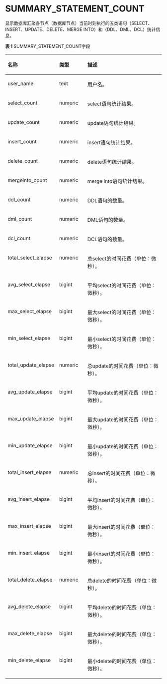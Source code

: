 # SUMMARY\_STATEMENT\_COUNT

显示数据库汇聚各节点（数据库节点）当前时刻执行的五类语句（SELECT、INSERT、UPDATE、DELETE、MERGE INTO）和（DDL、DML、DCL）统计信息。

**表 1**  SUMMARY\_STATEMENT\_COUNT字段

<a name="zh-cn_topic_0237122658_table1574472419574"></a>
<table><thead align="left"><tr id="zh-cn_topic_0237122658_row1285442410577"><th class="cellrowborder" valign="top" width="28.57%" id="mcps1.2.4.1.1"><p id="zh-cn_topic_0237122658_p1285442435717"><a name="zh-cn_topic_0237122658_p1285442435717"></a><a name="zh-cn_topic_0237122658_p1285442435717"></a><strong id="zh-cn_topic_0237122658_b1585422405711"><a name="zh-cn_topic_0237122658_b1585422405711"></a><a name="zh-cn_topic_0237122658_b1585422405711"></a>名称</strong></p>
</th>
<th class="cellrowborder" valign="top" width="18.35%" id="mcps1.2.4.1.2"><p id="zh-cn_topic_0237122658_p4854132445718"><a name="zh-cn_topic_0237122658_p4854132445718"></a><a name="zh-cn_topic_0237122658_p4854132445718"></a><strong id="zh-cn_topic_0237122658_b12854924205716"><a name="zh-cn_topic_0237122658_b12854924205716"></a><a name="zh-cn_topic_0237122658_b12854924205716"></a>类型</strong></p>
</th>
<th class="cellrowborder" valign="top" width="53.080000000000005%" id="mcps1.2.4.1.3"><p id="zh-cn_topic_0237122658_p1085582415579"><a name="zh-cn_topic_0237122658_p1085582415579"></a><a name="zh-cn_topic_0237122658_p1085582415579"></a><strong id="zh-cn_topic_0237122658_b11855202413573"><a name="zh-cn_topic_0237122658_b11855202413573"></a><a name="zh-cn_topic_0237122658_b11855202413573"></a>描述</strong></p>
</th>
</tr>
</thead>
<tbody><tr id="zh-cn_topic_0237122658_row385592455710"><td class="cellrowborder" valign="top" width="28.57%" headers="mcps1.2.4.1.1 "><p id="zh-cn_topic_0237122658_p1485532412576"><a name="zh-cn_topic_0237122658_p1485532412576"></a><a name="zh-cn_topic_0237122658_p1485532412576"></a>user_name</p>
</td>
<td class="cellrowborder" valign="top" width="18.35%" headers="mcps1.2.4.1.2 "><p id="zh-cn_topic_0237122658_p188561245575"><a name="zh-cn_topic_0237122658_p188561245575"></a><a name="zh-cn_topic_0237122658_p188561245575"></a>text</p>
</td>
<td class="cellrowborder" valign="top" width="53.080000000000005%" headers="mcps1.2.4.1.3 "><p id="zh-cn_topic_0237122658_p885620241573"><a name="zh-cn_topic_0237122658_p885620241573"></a><a name="zh-cn_topic_0237122658_p885620241573"></a>用户名。</p>
</td>
</tr>
<tr id="zh-cn_topic_0237122658_row285614248577"><td class="cellrowborder" valign="top" width="28.57%" headers="mcps1.2.4.1.1 "><p id="zh-cn_topic_0237122658_p2085622455716"><a name="zh-cn_topic_0237122658_p2085622455716"></a><a name="zh-cn_topic_0237122658_p2085622455716"></a>select_count</p>
</td>
<td class="cellrowborder" valign="top" width="18.35%" headers="mcps1.2.4.1.2 "><p id="zh-cn_topic_0237122658_p985692465712"><a name="zh-cn_topic_0237122658_p985692465712"></a><a name="zh-cn_topic_0237122658_p985692465712"></a>numeric</p>
</td>
<td class="cellrowborder" valign="top" width="53.080000000000005%" headers="mcps1.2.4.1.3 "><p id="zh-cn_topic_0237122658_p18856124105710"><a name="zh-cn_topic_0237122658_p18856124105710"></a><a name="zh-cn_topic_0237122658_p18856124105710"></a>select语句统计结果。</p>
</td>
</tr>
<tr id="zh-cn_topic_0237122658_row198561524155717"><td class="cellrowborder" valign="top" width="28.57%" headers="mcps1.2.4.1.1 "><p id="zh-cn_topic_0237122658_p1485612420573"><a name="zh-cn_topic_0237122658_p1485612420573"></a><a name="zh-cn_topic_0237122658_p1485612420573"></a>update_count</p>
</td>
<td class="cellrowborder" valign="top" width="18.35%" headers="mcps1.2.4.1.2 "><p id="zh-cn_topic_0237122658_p1385622420570"><a name="zh-cn_topic_0237122658_p1385622420570"></a><a name="zh-cn_topic_0237122658_p1385622420570"></a>numeric</p>
</td>
<td class="cellrowborder" valign="top" width="53.080000000000005%" headers="mcps1.2.4.1.3 "><p id="zh-cn_topic_0237122658_p118561524155712"><a name="zh-cn_topic_0237122658_p118561524155712"></a><a name="zh-cn_topic_0237122658_p118561524155712"></a>update语句统计结果。</p>
</td>
</tr>
<tr id="zh-cn_topic_0237122658_row198561424125716"><td class="cellrowborder" valign="top" width="28.57%" headers="mcps1.2.4.1.1 "><p id="zh-cn_topic_0237122658_p19856112485713"><a name="zh-cn_topic_0237122658_p19856112485713"></a><a name="zh-cn_topic_0237122658_p19856112485713"></a>insert_count</p>
</td>
<td class="cellrowborder" valign="top" width="18.35%" headers="mcps1.2.4.1.2 "><p id="zh-cn_topic_0237122658_p178561524105720"><a name="zh-cn_topic_0237122658_p178561524105720"></a><a name="zh-cn_topic_0237122658_p178561524105720"></a>numeric</p>
</td>
<td class="cellrowborder" valign="top" width="53.080000000000005%" headers="mcps1.2.4.1.3 "><p id="zh-cn_topic_0237122658_p1285662465715"><a name="zh-cn_topic_0237122658_p1285662465715"></a><a name="zh-cn_topic_0237122658_p1285662465715"></a>insert语句统计结果。</p>
</td>
</tr>
<tr id="zh-cn_topic_0237122658_row19856122495718"><td class="cellrowborder" valign="top" width="28.57%" headers="mcps1.2.4.1.1 "><p id="zh-cn_topic_0237122658_p1085618247571"><a name="zh-cn_topic_0237122658_p1085618247571"></a><a name="zh-cn_topic_0237122658_p1085618247571"></a>delete_count</p>
</td>
<td class="cellrowborder" valign="top" width="18.35%" headers="mcps1.2.4.1.2 "><p id="zh-cn_topic_0237122658_p3856424105711"><a name="zh-cn_topic_0237122658_p3856424105711"></a><a name="zh-cn_topic_0237122658_p3856424105711"></a>numeric</p>
</td>
<td class="cellrowborder" valign="top" width="53.080000000000005%" headers="mcps1.2.4.1.3 "><p id="zh-cn_topic_0237122658_p0856624165718"><a name="zh-cn_topic_0237122658_p0856624165718"></a><a name="zh-cn_topic_0237122658_p0856624165718"></a>delete语句统计结果。</p>
</td>
</tr>
<tr id="zh-cn_topic_0237122658_row8856172417573"><td class="cellrowborder" valign="top" width="28.57%" headers="mcps1.2.4.1.1 "><p id="zh-cn_topic_0237122658_p385662414578"><a name="zh-cn_topic_0237122658_p385662414578"></a><a name="zh-cn_topic_0237122658_p385662414578"></a>mergeinto_count</p>
</td>
<td class="cellrowborder" valign="top" width="18.35%" headers="mcps1.2.4.1.2 "><p id="zh-cn_topic_0237122658_p1285632425717"><a name="zh-cn_topic_0237122658_p1285632425717"></a><a name="zh-cn_topic_0237122658_p1285632425717"></a>numeric</p>
</td>
<td class="cellrowborder" valign="top" width="53.080000000000005%" headers="mcps1.2.4.1.3 "><p id="zh-cn_topic_0237122658_p2857142419572"><a name="zh-cn_topic_0237122658_p2857142419572"></a><a name="zh-cn_topic_0237122658_p2857142419572"></a>merge into语句统计结果。</p>
</td>
</tr>
<tr id="zh-cn_topic_0237122658_row17857172411578"><td class="cellrowborder" valign="top" width="28.57%" headers="mcps1.2.4.1.1 "><p id="zh-cn_topic_0237122658_p8857924195713"><a name="zh-cn_topic_0237122658_p8857924195713"></a><a name="zh-cn_topic_0237122658_p8857924195713"></a>ddl_count</p>
</td>
<td class="cellrowborder" valign="top" width="18.35%" headers="mcps1.2.4.1.2 "><p id="zh-cn_topic_0237122658_p0857202415713"><a name="zh-cn_topic_0237122658_p0857202415713"></a><a name="zh-cn_topic_0237122658_p0857202415713"></a>numeric</p>
</td>
<td class="cellrowborder" valign="top" width="53.080000000000005%" headers="mcps1.2.4.1.3 "><p id="zh-cn_topic_0237122658_p13857172485712"><a name="zh-cn_topic_0237122658_p13857172485712"></a><a name="zh-cn_topic_0237122658_p13857172485712"></a>DDL语句的数量。</p>
</td>
</tr>
<tr id="zh-cn_topic_0237122658_row1485752411577"><td class="cellrowborder" valign="top" width="28.57%" headers="mcps1.2.4.1.1 "><p id="zh-cn_topic_0237122658_p1285712445720"><a name="zh-cn_topic_0237122658_p1285712445720"></a><a name="zh-cn_topic_0237122658_p1285712445720"></a>dml_count</p>
</td>
<td class="cellrowborder" valign="top" width="18.35%" headers="mcps1.2.4.1.2 "><p id="zh-cn_topic_0237122658_p78571124145718"><a name="zh-cn_topic_0237122658_p78571124145718"></a><a name="zh-cn_topic_0237122658_p78571124145718"></a>numeric</p>
</td>
<td class="cellrowborder" valign="top" width="53.080000000000005%" headers="mcps1.2.4.1.3 "><p id="zh-cn_topic_0237122658_p168572024125720"><a name="zh-cn_topic_0237122658_p168572024125720"></a><a name="zh-cn_topic_0237122658_p168572024125720"></a>DML语句的数量。</p>
</td>
</tr>
<tr id="zh-cn_topic_0237122658_row16857224135711"><td class="cellrowborder" valign="top" width="28.57%" headers="mcps1.2.4.1.1 "><p id="zh-cn_topic_0237122658_p885714242577"><a name="zh-cn_topic_0237122658_p885714242577"></a><a name="zh-cn_topic_0237122658_p885714242577"></a>dcl_count</p>
</td>
<td class="cellrowborder" valign="top" width="18.35%" headers="mcps1.2.4.1.2 "><p id="zh-cn_topic_0237122658_p198574247570"><a name="zh-cn_topic_0237122658_p198574247570"></a><a name="zh-cn_topic_0237122658_p198574247570"></a>numeric</p>
</td>
<td class="cellrowborder" valign="top" width="53.080000000000005%" headers="mcps1.2.4.1.3 "><p id="zh-cn_topic_0237122658_p685772455713"><a name="zh-cn_topic_0237122658_p685772455713"></a><a name="zh-cn_topic_0237122658_p685772455713"></a>DCL语句的数量。</p>
</td>
</tr>
<tr id="zh-cn_topic_0237122658_row118571724115719"><td class="cellrowborder" valign="top" width="28.57%" headers="mcps1.2.4.1.1 "><p id="zh-cn_topic_0237122658_p13857124195711"><a name="zh-cn_topic_0237122658_p13857124195711"></a><a name="zh-cn_topic_0237122658_p13857124195711"></a>total_select_elapse</p>
</td>
<td class="cellrowborder" valign="top" width="18.35%" headers="mcps1.2.4.1.2 "><p id="zh-cn_topic_0237122658_p28571524165712"><a name="zh-cn_topic_0237122658_p28571524165712"></a><a name="zh-cn_topic_0237122658_p28571524165712"></a>numeric</p>
</td>
<td class="cellrowborder" valign="top" width="53.080000000000005%" headers="mcps1.2.4.1.3 "><p id="zh-cn_topic_0237122658_p885713245576"><a name="zh-cn_topic_0237122658_p885713245576"></a><a name="zh-cn_topic_0237122658_p885713245576"></a>总select的时间花费（单位：微秒）。</p>
</td>
</tr>
<tr id="zh-cn_topic_0237122658_row985712245573"><td class="cellrowborder" valign="top" width="28.57%" headers="mcps1.2.4.1.1 "><p id="zh-cn_topic_0237122658_p985742418575"><a name="zh-cn_topic_0237122658_p985742418575"></a><a name="zh-cn_topic_0237122658_p985742418575"></a>avg_select_elapse</p>
</td>
<td class="cellrowborder" valign="top" width="18.35%" headers="mcps1.2.4.1.2 "><p id="zh-cn_topic_0237122658_p085762416578"><a name="zh-cn_topic_0237122658_p085762416578"></a><a name="zh-cn_topic_0237122658_p085762416578"></a>bigint</p>
</td>
<td class="cellrowborder" valign="top" width="53.080000000000005%" headers="mcps1.2.4.1.3 "><p id="zh-cn_topic_0237122658_p14857324195713"><a name="zh-cn_topic_0237122658_p14857324195713"></a><a name="zh-cn_topic_0237122658_p14857324195713"></a>平均select的时间花费（单位：微秒）。</p>
</td>
</tr>
<tr id="zh-cn_topic_0237122658_row585742415576"><td class="cellrowborder" valign="top" width="28.57%" headers="mcps1.2.4.1.1 "><p id="zh-cn_topic_0237122658_p13857142485711"><a name="zh-cn_topic_0237122658_p13857142485711"></a><a name="zh-cn_topic_0237122658_p13857142485711"></a>max_select_elapse</p>
</td>
<td class="cellrowborder" valign="top" width="18.35%" headers="mcps1.2.4.1.2 "><p id="zh-cn_topic_0237122658_p08571424105712"><a name="zh-cn_topic_0237122658_p08571424105712"></a><a name="zh-cn_topic_0237122658_p08571424105712"></a>bigint</p>
</td>
<td class="cellrowborder" valign="top" width="53.080000000000005%" headers="mcps1.2.4.1.3 "><p id="zh-cn_topic_0237122658_p98573240570"><a name="zh-cn_topic_0237122658_p98573240570"></a><a name="zh-cn_topic_0237122658_p98573240570"></a>最大select的时间花费（单位：微秒）。</p>
</td>
</tr>
<tr id="zh-cn_topic_0237122658_row14857724205719"><td class="cellrowborder" valign="top" width="28.57%" headers="mcps1.2.4.1.1 "><p id="zh-cn_topic_0237122658_p385762455712"><a name="zh-cn_topic_0237122658_p385762455712"></a><a name="zh-cn_topic_0237122658_p385762455712"></a>min_select_elapse</p>
</td>
<td class="cellrowborder" valign="top" width="18.35%" headers="mcps1.2.4.1.2 "><p id="zh-cn_topic_0237122658_p11858824155718"><a name="zh-cn_topic_0237122658_p11858824155718"></a><a name="zh-cn_topic_0237122658_p11858824155718"></a>bigint</p>
</td>
<td class="cellrowborder" valign="top" width="53.080000000000005%" headers="mcps1.2.4.1.3 "><p id="zh-cn_topic_0237122658_p1085872418574"><a name="zh-cn_topic_0237122658_p1085872418574"></a><a name="zh-cn_topic_0237122658_p1085872418574"></a>最小select的时间花费（单位：微秒）。</p>
</td>
</tr>
<tr id="zh-cn_topic_0237122658_row2085862415571"><td class="cellrowborder" valign="top" width="28.57%" headers="mcps1.2.4.1.1 "><p id="zh-cn_topic_0237122658_p285882485713"><a name="zh-cn_topic_0237122658_p285882485713"></a><a name="zh-cn_topic_0237122658_p285882485713"></a>total_update_elapse</p>
</td>
<td class="cellrowborder" valign="top" width="18.35%" headers="mcps1.2.4.1.2 "><p id="zh-cn_topic_0237122658_p3858112415712"><a name="zh-cn_topic_0237122658_p3858112415712"></a><a name="zh-cn_topic_0237122658_p3858112415712"></a>numeric</p>
</td>
<td class="cellrowborder" valign="top" width="53.080000000000005%" headers="mcps1.2.4.1.3 "><p id="zh-cn_topic_0237122658_p585842455712"><a name="zh-cn_topic_0237122658_p585842455712"></a><a name="zh-cn_topic_0237122658_p585842455712"></a>总update的时间花费（单位：微秒）。</p>
</td>
</tr>
<tr id="zh-cn_topic_0237122658_row385810243572"><td class="cellrowborder" valign="top" width="28.57%" headers="mcps1.2.4.1.1 "><p id="zh-cn_topic_0237122658_p158581024185711"><a name="zh-cn_topic_0237122658_p158581024185711"></a><a name="zh-cn_topic_0237122658_p158581024185711"></a>avg_update_elapse</p>
</td>
<td class="cellrowborder" valign="top" width="18.35%" headers="mcps1.2.4.1.2 "><p id="zh-cn_topic_0237122658_p185815248572"><a name="zh-cn_topic_0237122658_p185815248572"></a><a name="zh-cn_topic_0237122658_p185815248572"></a>bigint</p>
</td>
<td class="cellrowborder" valign="top" width="53.080000000000005%" headers="mcps1.2.4.1.3 "><p id="zh-cn_topic_0237122658_p15858424185710"><a name="zh-cn_topic_0237122658_p15858424185710"></a><a name="zh-cn_topic_0237122658_p15858424185710"></a>平均update的时间花费（单位：微秒）。</p>
</td>
</tr>
<tr id="zh-cn_topic_0237122658_row0858102410575"><td class="cellrowborder" valign="top" width="28.57%" headers="mcps1.2.4.1.1 "><p id="zh-cn_topic_0237122658_p16858824145719"><a name="zh-cn_topic_0237122658_p16858824145719"></a><a name="zh-cn_topic_0237122658_p16858824145719"></a>max_update_elapse</p>
</td>
<td class="cellrowborder" valign="top" width="18.35%" headers="mcps1.2.4.1.2 "><p id="zh-cn_topic_0237122658_p98582024105716"><a name="zh-cn_topic_0237122658_p98582024105716"></a><a name="zh-cn_topic_0237122658_p98582024105716"></a>bigint</p>
</td>
<td class="cellrowborder" valign="top" width="53.080000000000005%" headers="mcps1.2.4.1.3 "><p id="zh-cn_topic_0237122658_p68587240579"><a name="zh-cn_topic_0237122658_p68587240579"></a><a name="zh-cn_topic_0237122658_p68587240579"></a>最大update的时间花费（单位：微秒）。</p>
</td>
</tr>
<tr id="zh-cn_topic_0237122658_row98581124185714"><td class="cellrowborder" valign="top" width="28.57%" headers="mcps1.2.4.1.1 "><p id="zh-cn_topic_0237122658_p12858112465715"><a name="zh-cn_topic_0237122658_p12858112465715"></a><a name="zh-cn_topic_0237122658_p12858112465715"></a>min_update_elapse</p>
</td>
<td class="cellrowborder" valign="top" width="18.35%" headers="mcps1.2.4.1.2 "><p id="zh-cn_topic_0237122658_p14858152465715"><a name="zh-cn_topic_0237122658_p14858152465715"></a><a name="zh-cn_topic_0237122658_p14858152465715"></a>bigint</p>
</td>
<td class="cellrowborder" valign="top" width="53.080000000000005%" headers="mcps1.2.4.1.3 "><p id="zh-cn_topic_0237122658_p585882435712"><a name="zh-cn_topic_0237122658_p585882435712"></a><a name="zh-cn_topic_0237122658_p585882435712"></a>最小update的时间花费（单位：微秒）。</p>
</td>
</tr>
<tr id="zh-cn_topic_0237122658_row0858112405715"><td class="cellrowborder" valign="top" width="28.57%" headers="mcps1.2.4.1.1 "><p id="zh-cn_topic_0237122658_p14858152485719"><a name="zh-cn_topic_0237122658_p14858152485719"></a><a name="zh-cn_topic_0237122658_p14858152485719"></a>total_insert_elapse</p>
</td>
<td class="cellrowborder" valign="top" width="18.35%" headers="mcps1.2.4.1.2 "><p id="zh-cn_topic_0237122658_p9858102465713"><a name="zh-cn_topic_0237122658_p9858102465713"></a><a name="zh-cn_topic_0237122658_p9858102465713"></a>numeric</p>
</td>
<td class="cellrowborder" valign="top" width="53.080000000000005%" headers="mcps1.2.4.1.3 "><p id="zh-cn_topic_0237122658_p285862475711"><a name="zh-cn_topic_0237122658_p285862475711"></a><a name="zh-cn_topic_0237122658_p285862475711"></a>总insert的时间花费（单位：微秒）。</p>
</td>
</tr>
<tr id="zh-cn_topic_0237122658_row885818240578"><td class="cellrowborder" valign="top" width="28.57%" headers="mcps1.2.4.1.1 "><p id="zh-cn_topic_0237122658_p1285802445717"><a name="zh-cn_topic_0237122658_p1285802445717"></a><a name="zh-cn_topic_0237122658_p1285802445717"></a>avg_insert_elapse</p>
</td>
<td class="cellrowborder" valign="top" width="18.35%" headers="mcps1.2.4.1.2 "><p id="zh-cn_topic_0237122658_p18591624145719"><a name="zh-cn_topic_0237122658_p18591624145719"></a><a name="zh-cn_topic_0237122658_p18591624145719"></a>bigint</p>
</td>
<td class="cellrowborder" valign="top" width="53.080000000000005%" headers="mcps1.2.4.1.3 "><p id="zh-cn_topic_0237122658_p1285962417571"><a name="zh-cn_topic_0237122658_p1285962417571"></a><a name="zh-cn_topic_0237122658_p1285962417571"></a>平均insert的时间花费（单位：微秒）。</p>
</td>
</tr>
<tr id="zh-cn_topic_0237122658_row16859124135715"><td class="cellrowborder" valign="top" width="28.57%" headers="mcps1.2.4.1.1 "><p id="zh-cn_topic_0237122658_p17859142415717"><a name="zh-cn_topic_0237122658_p17859142415717"></a><a name="zh-cn_topic_0237122658_p17859142415717"></a>max_insert_elapse</p>
</td>
<td class="cellrowborder" valign="top" width="18.35%" headers="mcps1.2.4.1.2 "><p id="zh-cn_topic_0237122658_p1485912445710"><a name="zh-cn_topic_0237122658_p1485912445710"></a><a name="zh-cn_topic_0237122658_p1485912445710"></a>bigint</p>
</td>
<td class="cellrowborder" valign="top" width="53.080000000000005%" headers="mcps1.2.4.1.3 "><p id="zh-cn_topic_0237122658_p138591824205711"><a name="zh-cn_topic_0237122658_p138591824205711"></a><a name="zh-cn_topic_0237122658_p138591824205711"></a>最大insert的时间花费（单位：微秒）。</p>
</td>
</tr>
<tr id="zh-cn_topic_0237122658_row78591824185715"><td class="cellrowborder" valign="top" width="28.57%" headers="mcps1.2.4.1.1 "><p id="zh-cn_topic_0237122658_p18592024135716"><a name="zh-cn_topic_0237122658_p18592024135716"></a><a name="zh-cn_topic_0237122658_p18592024135716"></a>min_insert_elapse</p>
</td>
<td class="cellrowborder" valign="top" width="18.35%" headers="mcps1.2.4.1.2 "><p id="zh-cn_topic_0237122658_p138591424175719"><a name="zh-cn_topic_0237122658_p138591424175719"></a><a name="zh-cn_topic_0237122658_p138591424175719"></a>bigint</p>
</td>
<td class="cellrowborder" valign="top" width="53.080000000000005%" headers="mcps1.2.4.1.3 "><p id="zh-cn_topic_0237122658_p13859624165717"><a name="zh-cn_topic_0237122658_p13859624165717"></a><a name="zh-cn_topic_0237122658_p13859624165717"></a>最小insert的时间花费（单位：微秒）。</p>
</td>
</tr>
<tr id="zh-cn_topic_0237122658_row10859824145717"><td class="cellrowborder" valign="top" width="28.57%" headers="mcps1.2.4.1.1 "><p id="zh-cn_topic_0237122658_p1185912246576"><a name="zh-cn_topic_0237122658_p1185912246576"></a><a name="zh-cn_topic_0237122658_p1185912246576"></a>total_delete_elapse</p>
</td>
<td class="cellrowborder" valign="top" width="18.35%" headers="mcps1.2.4.1.2 "><p id="zh-cn_topic_0237122658_p5859152495714"><a name="zh-cn_topic_0237122658_p5859152495714"></a><a name="zh-cn_topic_0237122658_p5859152495714"></a>numeric</p>
</td>
<td class="cellrowborder" valign="top" width="53.080000000000005%" headers="mcps1.2.4.1.3 "><p id="zh-cn_topic_0237122658_p17859324185716"><a name="zh-cn_topic_0237122658_p17859324185716"></a><a name="zh-cn_topic_0237122658_p17859324185716"></a>总delete的时间花费（单位：微秒）。</p>
</td>
</tr>
<tr id="zh-cn_topic_0237122658_row1685942419571"><td class="cellrowborder" valign="top" width="28.57%" headers="mcps1.2.4.1.1 "><p id="zh-cn_topic_0237122658_p13859122417574"><a name="zh-cn_topic_0237122658_p13859122417574"></a><a name="zh-cn_topic_0237122658_p13859122417574"></a>avg_delete_elapse</p>
</td>
<td class="cellrowborder" valign="top" width="18.35%" headers="mcps1.2.4.1.2 "><p id="zh-cn_topic_0237122658_p128597249575"><a name="zh-cn_topic_0237122658_p128597249575"></a><a name="zh-cn_topic_0237122658_p128597249575"></a>bigint</p>
</td>
<td class="cellrowborder" valign="top" width="53.080000000000005%" headers="mcps1.2.4.1.3 "><p id="zh-cn_topic_0237122658_p085942411577"><a name="zh-cn_topic_0237122658_p085942411577"></a><a name="zh-cn_topic_0237122658_p085942411577"></a>平均delete的时间花费（单位：微秒）。</p>
</td>
</tr>
<tr id="zh-cn_topic_0237122658_row208591224125718"><td class="cellrowborder" valign="top" width="28.57%" headers="mcps1.2.4.1.1 "><p id="zh-cn_topic_0237122658_p188592024205715"><a name="zh-cn_topic_0237122658_p188592024205715"></a><a name="zh-cn_topic_0237122658_p188592024205715"></a>max_delete_elapse</p>
</td>
<td class="cellrowborder" valign="top" width="18.35%" headers="mcps1.2.4.1.2 "><p id="zh-cn_topic_0237122658_p7859424145717"><a name="zh-cn_topic_0237122658_p7859424145717"></a><a name="zh-cn_topic_0237122658_p7859424145717"></a>bigint</p>
</td>
<td class="cellrowborder" valign="top" width="53.080000000000005%" headers="mcps1.2.4.1.3 "><p id="zh-cn_topic_0237122658_p7859192417574"><a name="zh-cn_topic_0237122658_p7859192417574"></a><a name="zh-cn_topic_0237122658_p7859192417574"></a>最大delete的时间花费（单位：微秒）。</p>
</td>
</tr>
<tr id="zh-cn_topic_0237122658_row12859142411573"><td class="cellrowborder" valign="top" width="28.57%" headers="mcps1.2.4.1.1 "><p id="zh-cn_topic_0237122658_p14859524115711"><a name="zh-cn_topic_0237122658_p14859524115711"></a><a name="zh-cn_topic_0237122658_p14859524115711"></a>min_delete_elapse</p>
</td>
<td class="cellrowborder" valign="top" width="18.35%" headers="mcps1.2.4.1.2 "><p id="zh-cn_topic_0237122658_p178596241577"><a name="zh-cn_topic_0237122658_p178596241577"></a><a name="zh-cn_topic_0237122658_p178596241577"></a>bigint</p>
</td>
<td class="cellrowborder" valign="top" width="53.080000000000005%" headers="mcps1.2.4.1.3 "><p id="zh-cn_topic_0237122658_p10859624145716"><a name="zh-cn_topic_0237122658_p10859624145716"></a><a name="zh-cn_topic_0237122658_p10859624145716"></a>最小delete的时间花费（单位：微秒）。</p>
</td>
</tr>
</tbody>
</table>

